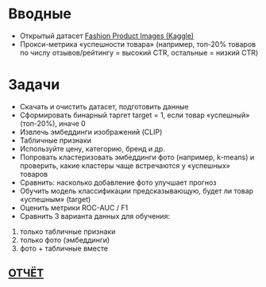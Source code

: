 # Вводные
- Открытый датасет [Fashion Product Images (Kaggle)](https://www.kaggle.com/datasets/paramaggarwal/fashion-product-images-dataset)
- Прокси-метрика «успешности товара» (например, топ-20% товаров по числу отзывов/рейтингу = высокий CTR, остальные = низкий CTR)

# Задачи
- Скачать и очистить датасет, подготовить данные
- Сформировать бинарный таргет target = 1, если товар «успешный» (топ-20%), иначе 0
- Извлечь эмбеддинги изображений (CLIP)
- Табличные признаки
- Используйте цену, категорию, бренд и др.
- Попровать кластеризовать эмбеддинги фото (например, k-means) и проверить, какие кластеры чаще встречаются у «успешных» товаров
- Сравнить: насколько добавление фото улучшает прогноз
- Обучить модель классификации предсказывающую, будет ли товар «успешным» (target)
- Оценить метрики ROC-AUC / F1
- Сравнить 3 варианта данных для обучения:
 1. только табличные признаки
 2. только фото (эмбеддинги)
 3. фото + табличные вместе

## [ОТЧЁТ](report.md)